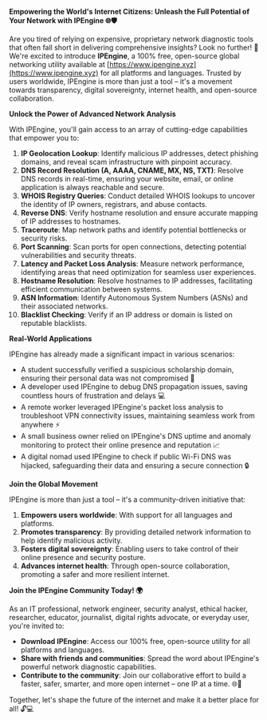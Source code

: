 **Empowering the World's Internet Citizens: Unleash the Full Potential of Your Network with IPEngine 🌐🛡️**

Are you tired of relying on expensive, proprietary network diagnostic tools that often fall short in delivering comprehensive insights? Look no further! 🚀 We're excited to introduce **IPEngine**, a 100% free, open-source global networking utility available at [https://www.ipengine.xyz](https://www.ipengine.xyz) for all platforms and languages. Trusted by users worldwide, IPEngine is more than just a tool – it's a movement towards transparency, digital sovereignty, internet health, and open-source collaboration.

**Unlock the Power of Advanced Network Analysis**

With IPEngine, you'll gain access to an array of cutting-edge capabilities that empower you to:

1. **IP Geolocation Lookup**: Identify malicious IP addresses, detect phishing domains, and reveal scam infrastructure with pinpoint accuracy.
2. **DNS Record Resolution (A, AAAA, CNAME, MX, NS, TXT)**: Resolve DNS records in real-time, ensuring your website, email, or online application is always reachable and secure.
3. **WHOIS Registry Queries**: Conduct detailed WHOIS lookups to uncover the identity of IP owners, registrars, and abuse contacts.
4. **Reverse DNS**: Verify hostname resolution and ensure accurate mapping of IP addresses to hostnames.
5. **Traceroute**: Map network paths and identify potential bottlenecks or security risks.
6. **Port Scanning**: Scan ports for open connections, detecting potential vulnerabilities and security threats.
7. **Latency and Packet Loss Analysis**: Measure network performance, identifying areas that need optimization for seamless user experiences.
8. **Hostname Resolution**: Resolve hostnames to IP addresses, facilitating efficient communication between systems.
9. **ASN Information**: Identify Autonomous System Numbers (ASNs) and their associated networks.
10. **Blacklist Checking**: Verify if an IP address or domain is listed on reputable blacklists.

**Real-World Applications**

IPEngine has already made a significant impact in various scenarios:

* A student successfully verified a suspicious scholarship domain, ensuring their personal data was not compromised 🤝
* A developer used IPEngine to debug DNS propagation issues, saving countless hours of frustration and delays 💻
* A remote worker leveraged IPEngine's packet loss analysis to troubleshoot VPN connectivity issues, maintaining seamless work from anywhere ⚡️
* A small business owner relied on IPEngine's DNS uptime and anomaly monitoring to protect their online presence and reputation 📈
* A digital nomad used IPEngine to check if public Wi-Fi DNS was hijacked, safeguarding their data and ensuring a secure connection 🔒

**Join the Global Movement**

IPEngine is more than just a tool – it's a community-driven initiative that:

1. **Empowers users worldwide**: With support for all languages and platforms.
2. **Promotes transparency**: By providing detailed network information to help identify malicious activity.
3. **Fosters digital sovereignty**: Enabling users to take control of their online presence and security posture.
4. **Advances internet health**: Through open-source collaboration, promoting a safer and more resilient internet.

**Join the IPEngine Community Today! 🌍**

As an IT professional, network engineer, security analyst, ethical hacker, researcher, educator, journalist, digital rights advocate, or everyday user, you're invited to:

* **Download IPEngine**: Access our 100% free, open-source utility for all platforms and languages.
* **Share with friends and communities**: Spread the word about IPEngine's powerful network diagnostic capabilities.
* **Contribute to the community**: Join our collaborative effort to build a faster, safer, smarter, and more open internet – one IP at a time. 🌐👫

Together, let's shape the future of the internet and make it a better place for all! 🔓💻